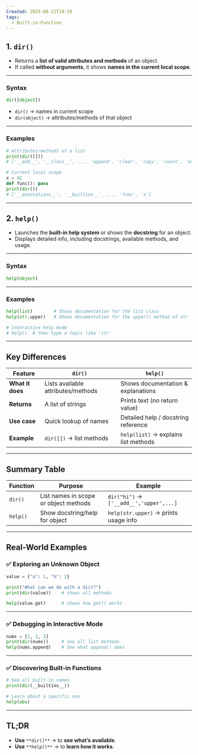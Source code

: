 ```yaml
---
Created: 2025-08-21T19:29
tags:
  - Built-in-Function
---
```

## 1. `dir()`

- Returns a **list of valid attributes and methods** of an object.
- If called **without arguments**, it shows **names in the current local scope**.

---

### Syntax

```Python
dir([object])
```

- `dir()` → names in current scope
- `dir(object)` → attributes/methods of that object

---

### Examples

```Python
# Attributes/methods of a list
print(dir([]))
# ['__add__', '__class__', ..., 'append', 'clear', 'copy', 'count', 'extend', ...]

# Current local scope
x = 42
def func(): pass
print(dir())
# ['__annotations__', '__builtins__', ..., 'func', 'x']
```

---

## 2. `help()`

- Launches the **built-in help system** or shows the **docstring** for an object.
- Displays detailed info, including docstrings, available methods, and usage.

---

### Syntax

```Python
help(object)
```

---

### Examples

```Python
help(list)        # Shows documentation for the list class
help(str.upper)   # Shows documentation for the upper() method of str

# Interactive help mode
# help()  # then type a topic like 'str'
```

---

## Key Differences

|Feature|`dir()`|`help()`|
|---|---|---|
|**What it does**|Lists available attributes/methods|Shows documentation & explanations|
|**Returns**|A list of strings|Prints text (no return value)|
|**Use case**|Quick lookup of names|Detailed help / docstring reference|
|**Example**|`dir([])` → list methods|`help(list)` → explains list methods|

---

## Summary Table

|Function|Purpose|Example|
|---|---|---|
|`dir()`|List names in scope or object methods|`dir("hi")` → `['__add__','upper',...]`|
|`help()`|Show docstring/help for object|`help(str.upper)` → prints usage info|

---

## Real-World Examples

### ✅ Exploring an Unknown Object

```Python
value = {"a": 1, "b": 2}

print("What can we do with a dict?")
print(dir(value))    # shows all methods

help(value.get)      # shows how get() works
```

---

### ✅ Debugging in Interactive Mode

```Python
nums = [1, 2, 3]
print(dir(nums))     # See all list methods
help(nums.append)    # See what append() does
```

---

### ✅ Discovering Built-in Functions

```Python
# See all built-in names
print(dir(__builtins__))

# Learn about a specific one
help(abs)
```

---

## TL;DR

- **Use** `**dir()**` → to **see what’s available**.
- **Use** `**help()**` → to **learn how it works**.